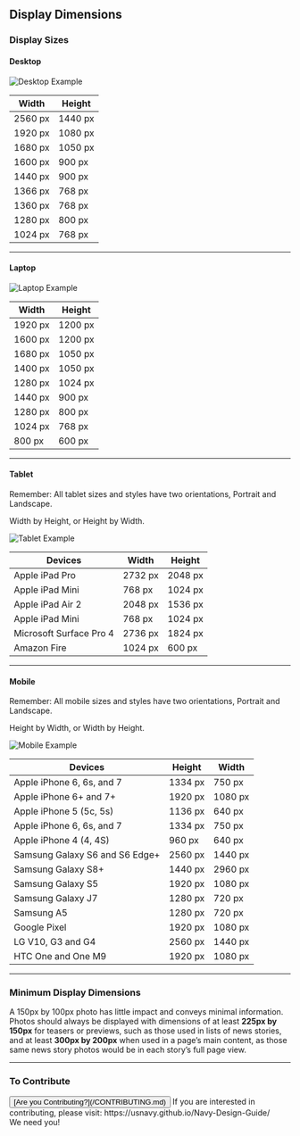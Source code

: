 ## Display Dimensions

### Display Sizes

#### Desktop

![Desktop Example](https://usnavy.github.io/Navy-Design-Guide/img/presentation-design/devices-1.jpg "Desktop Example")


| Width      | Height  |
| ---------- |---------|
| 2560 px    | 1440 px |
| 1920 px    | 1080 px |
| 1680 px    | 1050 px |
| 1600 px    | 900 px  |
| 1440 px    | 900 px  |
| 1366 px    | 768 px  |
| 1360 px    | 768 px  |
| 1280 px    | 800 px  |
| 1024 px    | 768 px  |

<hr>

#### Laptop

![Laptop Example](https://usnavy.github.io/Navy-Design-Guide/img/presentation-design/devices-1.jpg "Laptop Example")


| Width      | Height  |
| ---------- |---------|
| 1920 px    | 1200 px |
| 1600 px    | 1200 px |
| 1680 px    | 1050 px |
| 1400 px    | 1050 px |
| 1280 px    | 1024 px |
| 1440 px    | 900 px  |
| 1280 px    | 800 px  |
| 1024 px    | 768 px  |
| 800 px     | 600 px  |

<hr>

#### Tablet
Remember:  All tablet sizes and styles have two orientations, Portrait and Landscape.  

Width by Height, or Height by Width.

![Tablet Example](https://usnavy.github.io/Navy-Design-Guide/img/presentation-design/devices-2.jpg "Tablet Example")

| Devices                         | Width       | Height     |
| ------------------------------- |-------------|------------|
| Apple iPad Pro                  | 2732 px     | 2048 px    |
| Apple iPad Mini                 | 768 px      | 1024 px    |
| Apple iPad Air 2                | 2048 px     | 1536 px    |
| Apple iPad Mini                 | 768 px      | 1024 px    |
| Microsoft Surface Pro 4         | 2736 px     | 1824 px    |
| Amazon Fire                     | 1024 px     | 600 px     |

<hr>

#### Mobile
Remember:  All mobile sizes and styles have two orientations, Portrait and Landscape.  

 Height by Width, or Width by Height.

![Mobile Example](https://usnavy.github.io/Navy-Design-Guide/img/presentation-design/devices-3.jpg "Mobile Example")

| Devices                                 | Height     | Width      |
| --------------------------------------- |------------|------------|
| Apple iPhone 6, 6s, and 7               | 1334 px    | 750 px     |
| Apple iPhone 6+ and 7+                  | 1920 px    | 1080 px    |
| Apple iPhone 5 (5c, 5s)                 | 1136 px    | 640 px     |
| Apple iPhone 6, 6s, and 7               | 1334 px    | 750 px     |
| Apple iPhone 4 (4, 4S)                  | 960 px     | 640 px     |
| Samsung Galaxy S6 and S6 Edge+          | 2560 px    | 1440 px    |
| Samsung Galaxy S8+                      | 1440 px    | 2960 px    |
| Samsung Galaxy S5                       | 1920 px    | 1080 px    |
| Samsung Galaxy J7                       | 1280 px    | 720 px     |
| Samsung A5                              | 1280 px    | 720 px     |
| Google Pixel                            | 1920 px    | 1080 px    |
| LG V10, G3 and G4                       | 2560 px    | 1440 px    |
| HTC One and One M9                      | 1920 px    | 1080 px    |

<hr>

### Minimum Display Dimensions

A 150px by 100px photo has little impact and conveys minimal
information. Photos should always be displayed with dimensions
of at least **225px by 150px** for teasers or previews, such as
those used in lists of news stories, and at least **300px by
200px** when used in a page’s main content, as those same news
story photos would be in each story’s full page view.

<hr>

### To Contribute<br>
<button id="contribute-guidance">
[Are you Contributing?](/CONTRIBUTING.md)
</button>  
<span class="contribute-comment">If you are interested in contributing, please visit: https://usnavy.github.io/Navy-Design-Guide/ <br>We need you!</span>
<br>
<br>
